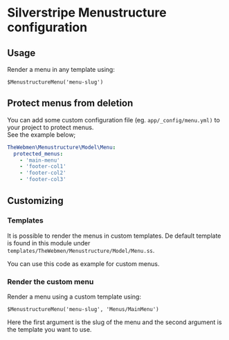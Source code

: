 # Silverstripe Menustructure configuration
## Usage
Render a menu in any template using:
```
$MenustructureMenu('menu-slug')
```

## Protect menus from deletion
You can add some custom configuration file (eg. `app/_config/menu.yml)` to your project to protect menus.\
See the example below;

```yaml
TheWebmen\Menustructure\Model\Menu:
  protected_menus:
    - 'main-menu'
    - 'footer-col1'
    - 'footer-col2'
    - 'footer-col3'
```

## Customizing
### Templates
It is possible to render the menus in custom templates.
De default template is found in this module under `templates/TheWebmen/Menustructure/Model/Menu.ss`.

You can use this code as example for custom menus.

### Render the custom menu

Render a menu using a custom template using:
```
$MenustructureMenu('menu-slug', 'Menus/MainMenu')
```

Here the first argument is the slug of the menu and the second argument is the template you want to use.
